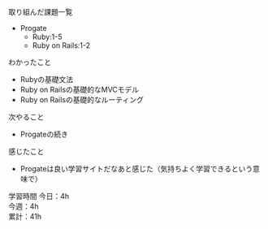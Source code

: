 取り組んだ課題一覧
- Progate 
  - Ruby:1-5
  - Ruby on Rails:1-2
   
わかったこと
- Rubyの基礎文法
- Ruby on Railsの基礎的なMVCモデル
- Ruby on Railsの基礎的なルーティング
  
次やること
- Progateの続き　

感じたこと
- Progateは良い学習サイトだなあと感じた（気持ちよく学習できるという意味で）

学習時間
今日：4h  
今週：4h  
累計：41h